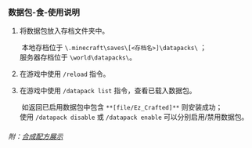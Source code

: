 ### 数据包-食-使用说明  

1. 将数据包放入存档文件夹中。  

   ​	本地存档位于 `\.minecraft\saves\[<存档名>]\datapacks\` ；  
   ​	服务器存档位于 `\world\datapacks\`。  

2. 在游戏中使用 `/reload` 指令。  

3. 在游戏中使用 `/datapack list` 指令，查看已载入数据包。  

   ​	如返回已启用数据包中包含 `**[file/Ez_Crafted]**` 则安装成功；  
   ​	使用 `/datapack disable` 或 `/datapack enable` 可以分别启用/禁用数据包。  

###### 附：[合成配方展示](docs.qq.com/doc/DZkh5QXNYblpnQXRu?)
